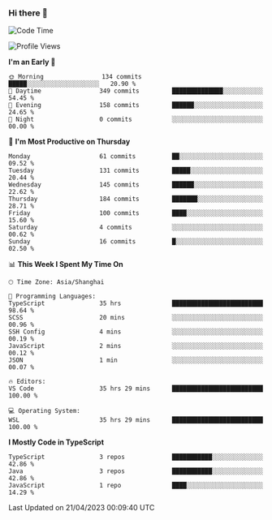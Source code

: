 ### Hi there 👋

<!--
**waynelwz/waynelwz** is a ✨ _special_ ✨ repository because its `README.md` (this file) appears on your GitHub profile.

Here are some ideas to get you started:

- 🔭 I’m currently working on ...
- 🌱 I’m currently learning ...
- 👯 I’m looking to collaborate on ...
- 🤔 I’m looking for help with ...
- 💬 Ask me about ...
- 📫 How to reach me: ...
- 😄 Pronouns: ...
- ⚡ Fun fact: ...
-->

<!--START_SECTION:waka-->
![Code Time](http://img.shields.io/badge/Code%20Time-1%2C305%20hrs%2018%20mins-blue)

![Profile Views](http://img.shields.io/badge/Profile%20Views-0-blue)

**I'm an Early 🐤** 

```text
🌞 Morning                134 commits         █████░░░░░░░░░░░░░░░░░░░░   20.90 % 
🌆 Daytime                349 commits         ██████████████░░░░░░░░░░░   54.45 % 
🌃 Evening                158 commits         ██████░░░░░░░░░░░░░░░░░░░   24.65 % 
🌙 Night                  0 commits           ░░░░░░░░░░░░░░░░░░░░░░░░░   00.00 % 
```
📅 **I'm Most Productive on Thursday** 

```text
Monday                   61 commits          ██░░░░░░░░░░░░░░░░░░░░░░░   09.52 % 
Tuesday                  131 commits         █████░░░░░░░░░░░░░░░░░░░░   20.44 % 
Wednesday                145 commits         ██████░░░░░░░░░░░░░░░░░░░   22.62 % 
Thursday                 184 commits         ███████░░░░░░░░░░░░░░░░░░   28.71 % 
Friday                   100 commits         ████░░░░░░░░░░░░░░░░░░░░░   15.60 % 
Saturday                 4 commits           ░░░░░░░░░░░░░░░░░░░░░░░░░   00.62 % 
Sunday                   16 commits          █░░░░░░░░░░░░░░░░░░░░░░░░   02.50 % 
```


📊 **This Week I Spent My Time On** 

```text
🕑︎ Time Zone: Asia/Shanghai

💬 Programming Languages: 
TypeScript               35 hrs              █████████████████████████   98.64 % 
SCSS                     20 mins             ░░░░░░░░░░░░░░░░░░░░░░░░░   00.96 % 
SSH Config               4 mins              ░░░░░░░░░░░░░░░░░░░░░░░░░   00.19 % 
JavaScript               2 mins              ░░░░░░░░░░░░░░░░░░░░░░░░░   00.12 % 
JSON                     1 min               ░░░░░░░░░░░░░░░░░░░░░░░░░   00.07 % 

🔥 Editors: 
VS Code                  35 hrs 29 mins      █████████████████████████   100.00 % 

💻 Operating System: 
WSL                      35 hrs 29 mins      █████████████████████████   100.00 % 
```

**I Mostly Code in TypeScript** 

```text
TypeScript               3 repos             ███████████░░░░░░░░░░░░░░   42.86 % 
Java                     3 repos             ███████████░░░░░░░░░░░░░░   42.86 % 
JavaScript               1 repo              ████░░░░░░░░░░░░░░░░░░░░░   14.29 % 
```




 Last Updated on 21/04/2023 00:09:40 UTC
<!--END_SECTION:waka-->
